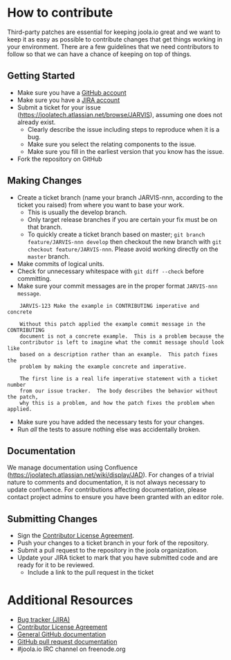 # How to contribute

Third-party patches are essential for keeping joola.io great and we want to
keep it as easy as possible to contribute changes that get things working in
your environment. There are a few guidelines that we need contributors to
follow so that we can have a chance of keeping on top of things.

## Getting Started

* Make sure you have a [GitHub account](https://github.com/signup/free)
* Make sure you have a [JIRA account](https://joolatech.atlassian.net/browse/JARVIS)
* Submit a ticket for your issue (https://joolatech.atlassian.net/browse/JARVIS),
assuming one does not already exist.
  * Clearly describe the issue including steps to reproduce when it is a bug.
  * Make sure you select the relating components to the issue.
  * Make sure you fill in the earliest version that you know has the issue.
* Fork the repository on GitHub

## Making Changes

* Create a ticket branch (name your branch JARVIS-nnn, according to the ticket you raised) from where you want to base your work.
  * This is usually the develop branch.
  * Only target release branches if you are certain your fix must be on that
    branch.
  * To quickly create a ticket branch based on master; `git branch
    feature/JARVIS-nnn develop` then checkout the new branch with `git
    checkout feature/JARVIS-nnn`.  Please avoid working directly on the
    `master` branch.
* Make commits of logical units.
* Check for unnecessary whitespace with `git diff --check` before committing.
* Make sure your commit messages are in the proper format `JARVIS-nnn message`.

````
    JARVIS-123 Make the example in CONTRIBUTING imperative and concrete

    Without this patch applied the example commit message in the CONTRIBUTING
    document is not a concrete example.  This is a problem because the
    contributor is left to imagine what the commit message should look like
    based on a description rather than an example.  This patch fixes the
    problem by making the example concrete and imperative.

    The first line is a real life imperative statement with a ticket number
    from our issue tracker.  The body describes the behavior without the patch,
    why this is a problem, and how the patch fixes the problem when applied.
````

* Make sure you have added the necessary tests for your changes.
* Run _all_ the tests to assure nothing else was accidentally broken.

## Documentation

We manage documentation using Confluence (https://joolatech.atlassian.net/wiki/display/JAD).
For changes of a trivial nature to comments and documentation, it is not
always necessary to update confluence. For contributions affecting documentation,
please contact project admins to ensure you have been granted with an editor role.

## Submitting Changes

* Sign the [Contributor License Agreement]().
* Push your changes to a ticket branch in your fork of the repository.
* Submit a pull request to the repository in the joola organization.
* Update your JIRA ticket to mark that you have submitted code and are ready for it to be reviewed.
  * Include a link to the pull request in the ticket

# Additional Resources

* [Bug tracker (JIRA)](https://joolatech.atlassian.net/browse/JARVIS)
* [Contributor License Agreement]()
* [General GitHub documentation](http://help.github.com/)
* [GitHub pull request documentation](http://help.github.com/send-pull-requests/)
* #joola.io IRC channel on freenode.org


